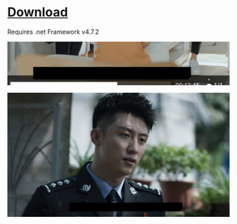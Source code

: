 # [Download](https://github.com/xCaoCao/SubtitleHider/releases/download/0.1/SubtitleHider.exe)
Requires .net Framework v4.7.2

![Image](ILWNFOuqQX.gif)

![Image](mpv_dAGd2j6uAr.jpg)
